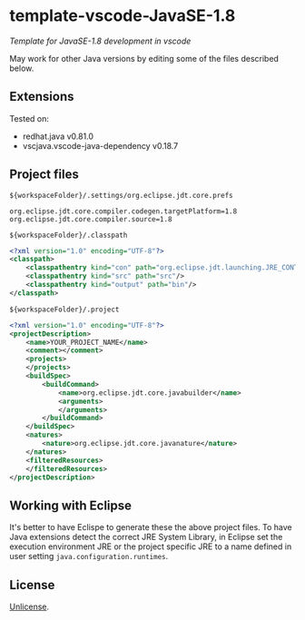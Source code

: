 # template-vscode-JavaSE-1.8

*Template for JavaSE-1.8 development in vscode*

May work for other Java versions by editing some of the files described below.

## Extensions

Tested on:
- redhat.java v0.81.0
- vscjava.vscode-java-dependency v0.18.7

## Project files

`${workspaceFolder}/.settings/org.eclipse.jdt.core.prefs`
```properties
org.eclipse.jdt.core.compiler.codegen.targetPlatform=1.8
org.eclipse.jdt.core.compiler.source=1.8
```

`${workspaceFolder}/.classpath`
```xml
<?xml version="1.0" encoding="UTF-8"?>
<classpath>
	<classpathentry kind="con" path="org.eclipse.jdt.launching.JRE_CONTAINER/org.eclipse.jdt.internal.debug.ui.launcher.StandardVMType/JavaSE-1.8"/>
	<classpathentry kind="src" path="src"/>
	<classpathentry kind="output" path="bin"/>
</classpath>
```

`${workspaceFolder}/.project`
```xml
<?xml version="1.0" encoding="UTF-8"?>
<projectDescription>
	<name>YOUR_PROJECT_NAME</name>
	<comment></comment>
	<projects>
	</projects>
	<buildSpec>
		<buildCommand>
			<name>org.eclipse.jdt.core.javabuilder</name>
			<arguments>
			</arguments>
		</buildCommand>
	</buildSpec>
	<natures>
		<nature>org.eclipse.jdt.core.javanature</nature>
	</natures>
	<filteredResources>
	</filteredResources>
</projectDescription>
```

## Working with Eclipse

It's better to have Eclispe to generate these the above project files.
To have Java extensions detect the correct JRE System Library, in Eclipse set
the execution environment JRE or the project specific JRE to a name defined in
user setting `java.configuration.runtimes`.


## License

[Unlicense](LICENSE).
